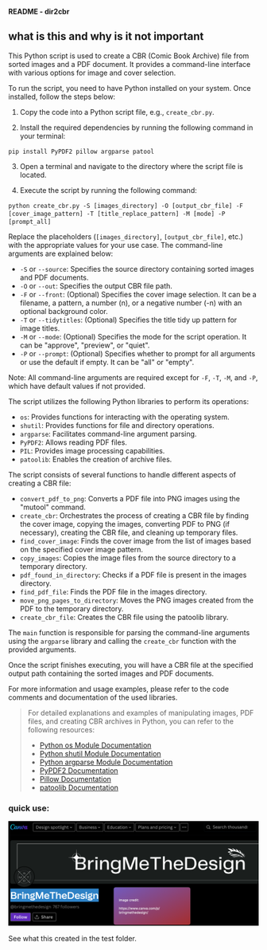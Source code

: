 **README - dir2cbr**


## what is this and why is it not important 

This Python script is used to create a CBR (Comic Book Archive) file from sorted images and a PDF document. It provides a command-line interface with various options for image and cover selection.

To run the script, you need to have Python installed on your system. Once installed, follow the steps below:

1. Copy the code into a Python script file, e.g., `create_cbr.py`.

2. Install the required dependencies by running the following command in your terminal:
```
pip install PyPDF2 pillow argparse patool
```

3. Open a terminal and navigate to the directory where the script file is located.

4. Execute the script by running the following command:
```
python create_cbr.py -S [images_directory] -O [output_cbr_file] -F [cover_image_pattern] -T [title_replace_pattern] -M [mode] -P [prompt_all]
```
Replace the placeholders (`[images_directory]`, `[output_cbr_file]`, etc.) with the appropriate values for your use case. The command-line arguments are explained below:

- `-S` or `--source`: Specifies the source directory containing sorted images and PDF documents.
- `-O` or `--out`: Specifies the output CBR file path.
- `-F` or `--front`: (Optional) Specifies the cover image selection. It can be a filename, a pattern, a number (n), or a negative number (-n) with an optional background color.
- `-T` or `--tidytitles`: (Optional) Specifies the title tidy up pattern for image titles.
- `-M` or `--mode`: (Optional) Specifies the mode for the script operation. It can be "approve", "preview", or "quiet".
- `-P` or `--prompt`: (Optional) Specifies whether to prompt for all arguments or use the default if empty. It can be "all" or "empty".

Note: All command-line arguments are required except for `-F`, `-T`, `-M`, and `-P`, which have default values if not provided.

The script utilizes the following Python libraries to perform its operations:
- `os`: Provides functions for interacting with the operating system.
- `shutil`: Provides functions for file and directory operations.
- `argparse`: Facilitates command-line argument parsing.
- `PyPDF2`: Allows reading PDF files.
- `PIL`: Provides image processing capabilities.
- `patoolib`: Enables the creation of archive files.

The script consists of several functions to handle different aspects of creating a CBR file:

- `convert_pdf_to_png`: Converts a PDF file into PNG images using the "mutool" command.
- `create_cbr`: Orchestrates the process of creating a CBR file by finding the cover image, copying the images, converting PDF to PNG (if necessary), creating the CBR file, and cleaning up temporary files.
- `find_cover_image`: Finds the cover image from the list of images based on the specified cover image pattern.
- `copy_images`: Copies the image files from the source directory to a temporary directory.
- `pdf_found_in_directory`: Checks if a PDF file is present in the images directory.
- `find_pdf_file`: Finds the PDF file in the images directory.
- `move_png_pages_to_directory`: Moves the PNG images created from the PDF to the temporary directory.
- `create_cbr_file`: Creates the CBR file using the patoolib library.

The `main` function is responsible for parsing the command-line arguments using the `argparse` library and calling the `create_cbr` function with the provided arguments.

Once the script finishes executing, you will have a CBR file at the specified output path containing the sorted images and PDF documents.

For more information and usage examples, please refer to the code comments and documentation of the used libraries.

> For detailed explanations and examples of manipulating images, PDF files, and creating CBR archives in Python, you can refer to the following resources:
> 
> - [Python os Module Documentation](https://docs.python.org/3/library/os.html)
> - [Python shutil Module Documentation](https://docs.python.org/3/library/shutil.html)
> - [Python argparse Module Documentation](https://docs.python.org/3/library/argparse.html)
> - [PyPDF2 Documentation](https://pythonhosted.org/PyPDF2/)
> - [Pillow Documentation](https://pillow.readthedocs.io/en/stable/)
> - [patoolib Documentation](https://pythonhosted.org/patoolib/)


### quick use:
![usage screenshot](./test-comic/4.png)

See what this created in the test folder.
